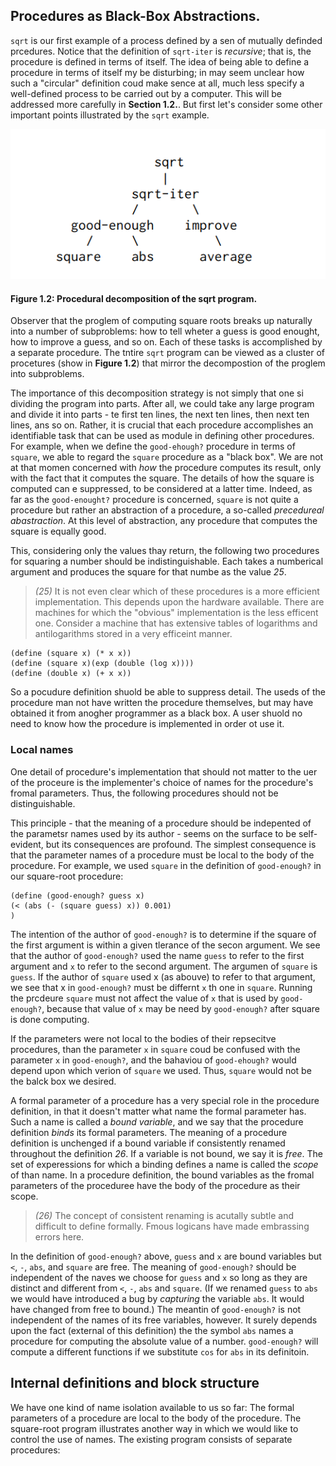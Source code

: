 ## Procedures as Black-Box Abstractions.

`sqrt` is our first example of a process defined by a sen of mutually definded prcedures. Notice that the definition of `sqrt-iter` is *recursive*; that is, the procedure is defined in terms of itself. The idea of being able to define a procedure in terms of itself my be disturbing; in may seem unclear how such a "circular" definition coud make sence at all, much less specify a well-defined process to be carried out by a computer. This will be addressed more carefully in **Section 1.2.**. But first let's consider some other important points illustrated by the `sqrt` example.

![Figure 1.2: Procedural decomposition of the sqrt program.](imgs/figure1.2.png)

#### Figure 1.2: Procedural decomposition of the sqrt program.

Observer that the proglem of computing square roots breaks up naturally into a number of subproblems: how to tell wheter a guess is good enought, how to improve a guess, and so on. Each of these tasks is accomplished by a separate procedure. The tntire `sqrt` program can be viewed as a cluster of procetures (show in **Figure 1.2**) that mirror the decompostion of the proglem into subproblems.

The importance of this decomposition strategy is not simply that one si dividing the program into parts. After all, we could take any large program and divide it into parts - te first ten lines, the next ten lines, then next ten lines, ans so on. Rather, it is crucial that each procedure accomplishes an identifiable task that can be used as module in defining other procedures. For example, when we define the `good-ehough?` procedure in terms of `square`, we able to regard the `square` procedure as a "black box". We are not at that momen concerned with *how* the procedure computes its result, only with the fact that it computes the square. The details of how the square is computed can e suppressed, to be considered at a latter time. Indeed, as far as the `good-enought?` procedure is concerned, `square` is not quite a procedure but rather an abstraction of a procedure, a so-called *precedureal abastraction*. At this level of abstraction, any procedure that computes the square is equally good.

This, considering only the values thay return, the following two procedures for squaring a number should be indistinguishable. Each takes a numberical argument and produces the square for that numbe as the value *25*.

> *(25)* It is not even clear which of these procedures is a more efficient implementation. This depends upon the hardware available. There are machines for which the "obvious" implementation is the less efficent one. Consider a machine that has extensive tables of logarithms and antilogarithms stored in a very efficeint manner.

```Lisp
(define (square x) (* x x))
(define (square x)(exp (double (log x))))
(define (double x) (+ x x))
```

So a pocudure definition shuold be able to suppress detail. The useds of the procedure man not have written the procedure themselves, but may have obtained it from anogher programmer as a black box. A user shuold no need  to know how the procedure is implemented in order ot use it.

### Local names

One detail of procedure's implementation that should not matter to the uer of the proceure is the implementer's choice of names for the procedure's fromal parameters. Thus, the following procedures should not be distinguishable.

This principle - that the meaning of a procedure should be indepented of the parametsr names used by its author - seems on the surface to be self-evident, but its consequences are profound. The simplest consequence is that the parameter names of a procedure must be local to the body of the procedure. For example, we used `square` in the definition of `good-enough?` in our square-root procedure:

```Lisp
(define (good-enough? guess x)
(< (abs (- (square guess) x)) 0.001)
)
```

The intention of the author of `good-enough?` is to determine if the square of the first argument is within a given tlerance of the secon argument. We see that the author of `good-enough?` used the name `guess` to refer to the first argument and `x` to refer to the second argument. The argumen of `square` is `guess`. If the author of `square` used x (as abouve) to refer to that argument, we see that x in `good-enough?` must be differnt `x` th one in `square`. Running the prcdeure `square` must not affect the value of `x` that is used by `good-enough?`, because that value of `x` may be need by `good-enough?` after square is done computing.

If the parameters were not local to the bodies of their repsecitve procedures, than the parameter `x` in `square` coud be confused with the parameter `x` in `good-enough?`, and the bahaviou of `good-ehough?` would depend upon which verion of `square` we used. Thus, `square` would not be the balck box we desired.

A formal parameter of a procedure has a very special role in the procedure definition, in that it doesn't matter what name the formal parameter has. Such a name is called a *bound variable*, and we say that the procedure definition *binds* its formal parameters. The meaning of a procedure definition is unchenged if a bound variable if consistently renamed throughout the definition *26*. If a variable is not bound, we say it is *free*. The set of experessions for which a binding defines a name is called the *scope* of than name. In a procedure definition, the bound variables as the fromal parameters of the proceduree have the body of the procedure as their scope.

> *(26)* The concept of consistent renaming is acutally subtle and difficult to define formally. Fmous logicans have made embrassing errors here.

In the definition of `good-enough?` above, `guess` and `x` are bound variables but `<`, `-`, `abs`, and `square` are free. The meaning of `good-enough?` should be independent of the naves we choose for `guess` and `x` so long as they are distinct and different from `<`, `-`, `abs` and `square`. (If we renamed `guess` to `abs` we would have introduced a bug by *capturing* the variable `abs`. It would have changed from free to bound.) The meantin of `good-enough?` is not independent of the names of its free variables, however. It surely depends upon the fact (external of this definition) the the symbol `abs` names a procedure for computing the absolute value of a number. `good-enough?` will compute a different functions if we substitute `cos` for `abs` in its definitoin.

## Internal definitions and block structure

We have one kind of name isolation available to us so far: The formal parameters of a procedure are local to the body of the procedure. The square-root program illustrates another way in which we would like to control the use of names. The existing program consists of separate procedures:


